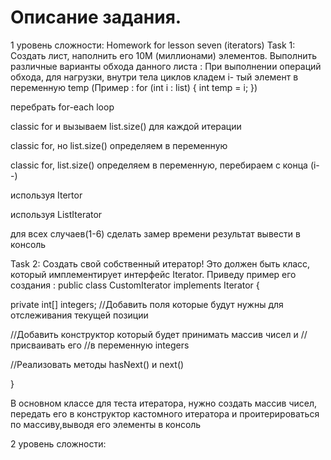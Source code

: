 # Описание задания.

1 уровень сложности: Homework for lesson seven (iterators)
Task 1:
Создать лист, наполнить его 10М (миллионами) элементов.
Выполнить различные варианты обхода данного листа :
При выполнении операций обхода, для нагрузки, внутри тела циклов
кладем i- тый элемент в переменную temp
(Пример :
for (int i : list) {
int temp = i;
})


перебрать for-each loop

classic for и вызываем list.size() для каждой итерации

classic for, но list.size() определяем в переменную

classic for, list.size() определяем в переменную, перебираем с конца (i--)

используя Itertor

используя ListIterator


для всех случаев(1-6) сделать замер времени
результат вывести в консоль


Task 2:
Создать свой собственный итератор!
Это должен быть класс, который имплементирует интерфейс Iterator.
Приведу пример его создания :
public class CustomIterator implements Iterator {


private int[] integers;
//Добавить поля которые будут нужны для отслеживания текущей позиции

//Добавить конструктор который будет принимать массив чисел и //присваивать его
//в переменную integers


//Реализовать методы hasNext() и next()

}



В основном классе для теста итератора, нужно создать массив чисел,
передать его в конструктор кастомного итератора и проитерироваться по массиву,выводя
его элементы в консоль


2 уровень сложности: 